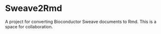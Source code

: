 # Sweave2Rmd

A project for converting Bioconductor Sweave documents to Rmd. This is a space for collaboration. 
